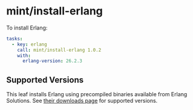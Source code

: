 # mint/install-erlang

To install Erlang:

```yaml
tasks:
  - key: erlang
    call: mint/install-erlang 1.0.2
    with:
      erlang-version: 26.2.3
```

## Supported Versions

This leaf installs Erlang using precompiled binaries available from Erlang Solutions.
See [their downloads page](https://www.erlang-solutions.com/downloads/) for supported versions.
